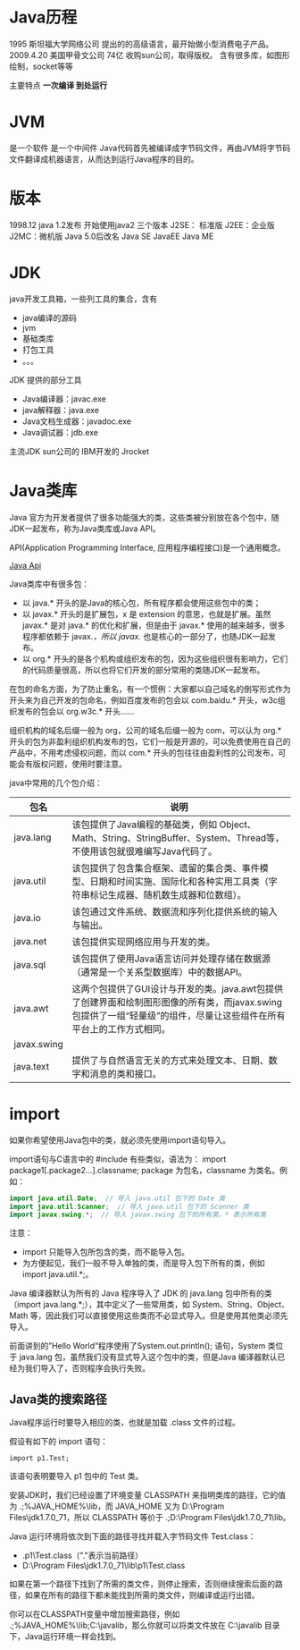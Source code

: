 # Java历程
1995  斯坦福大学网络公司 提出的的高级语言，最开始做小型消费电子产品。
2009.4.20 美国甲骨文公司 74亿 收购sun公司，取得版权。
含有很多库，如图形绘制，socket等等

主要特点
**一次编译  到处运行**

# JVM
是一个软件
是一个中间件
Java代码首先被编译成字节码文件，再由JVM将字节码文件翻译成机器语言，从而达到运行Java程序的目的。

# 版本
1998.12 java 1.2发布  开始使用java2
三个版本
J2SE： 标准版
J2EE：企业版
J2MC：微机版
Java 5.0后改名
Java SE    JavaEE   Java ME

# JDK 
java开发工具箱，一些列工具的集合，含有
- java编译的源码
- jvm
- 基础类库
- 打包工具
- 。。。


JDK 提供的部分工具
- Java编译器：javac.exe
- java解释器：java.exe
- Java文档生成器：javadoc.exe
- Java调试器：jdb.exe

主流JDK   sun公司的
IBM开发的  Jrocket



# Java类库
Java 官方为开发者提供了很多功能强大的类，这些类被分别放在各个包中，随JDK一起发布，称为Java类库或Java API。

API(Application Programming Interface, 应用程序编程接口)是一个通用概念。

[Java Api](https://www.oracle.com/technetwork/java/api/index.html)

Java类库中有很多包：

- 以 java.* 开头的是Java的核心包，所有程序都会使用这些包中的类；
- 以 javax.* 开头的是扩展包，x 是 extension 的意思，也就是扩展。虽然 javax.* 是对 java.* 的优化和扩展，但是由于 javax.* 使用的越来越多，很多程序都依赖于 javax.*，所以 javax.* 也是核心的一部分了，也随JDK一起发布。
- 以 org.* 开头的是各个机构或组织发布的包，因为这些组织很有影响力，它们的代码质量很高，所以也将它们开发的部分常用的类随JDK一起发布。

在包的命名方面，为了防止重名，有一个惯例：大家都以自己域名的倒写形式作为开头来为自己开发的包命名，例如百度发布的包会以 com.baidu.* 开头，w3c组织发布的包会以 org.w3c.* 开头……

组织机构的域名后缀一般为 org，公司的域名后缀一般为 com，可以认为 org.* 开头的包为非盈利组织机构发布的包，它们一般是开源的，可以免费使用在自己的产品中，不用考虑侵权问题，而以 com.* 开头的包往往由盈利性的公司发布，可能会有版权问题，使用时要注意。

java中常用的几个包介绍：

| 包名        | 说明                                                         |
| ----------- | ------------------------------------------------------------ |
| java.lang   | 该包提供了Java编程的基础类，例如 Object、Math、String、StringBuffer、System、Thread等，不使用该包就很难编写Java代码了。 |
| java.util   | 该包提供了包含集合框架、遗留的集合类、事件模型、日期和时间实施、国际化和各种实用工具类（字符串标记生成器、随机数生成器和位数组）。 |
| java.io     | 该包通过文件系统、数据流和序列化提供系统的输入与输出。       |
| java.net    | 该包提供实现网络应用与开发的类。                             |
| java.sql    | 该包提供了使用Java语言访问并处理存储在数据源（通常是一个关系型数据库）中的数据API。 |
| java.awt    | 这两个包提供了GUI设计与开发的类。java.awt包提供了创建界面和绘制图形图像的所有类，而javax.swing包提供了一组“轻量级”的组件，尽量让这些组件在所有平台上的工作方式相同。 |
| javax.swing |                                                              |
| java.text   | 提供了与自然语言无关的方式来处理文本、日期、数字和消息的类和接口。 |


# import

如果你希望使用Java包中的类，就必须先使用import语句导入。

import语句与C语言中的 #include 有些类似，语法为：
  import package1[.package2…].classname;
package 为包名，classname 为类名。例如：

```java
import java.util.Date;  // 导入 java.util 包下的 Date 类
import java.util.Scanner;  // 导入 java.util 包下的 Scanner 类
import javax.swing.*;  // 导入 javax.swing 包下的所有类，* 表示所有类
```

注意：

- import 只能导入包所包含的类，而不能导入包。
- 为方便起见，我们一般不导入单独的类，而是导入包下所有的类，例如 import java.util.*;。


Java 编译器默认为所有的 Java 程序导入了 JDK 的 java.lang 包中所有的类（import java.lang.*;），其中定义了一些常用类，如 System、String、Object、Math 等，因此我们可以直接使用这些类而不必显式导入。但是使用其他类必须先导入。

前面讲到的”Hello World“程序使用了System.out.println(); 语句，System 类位于 java.lang 包，虽然我们没有显式导入这个包中的类，但是Java 编译器默认已经为我们导入了，否则程序会执行失败。

## Java类的搜索路径

Java程序运行时要导入相应的类，也就是加载 .class 文件的过程。

假设有如下的 import 语句：

```
import p1.Test;
```

该语句表明要导入 p1 包中的 Test 类。

安装JDK时，我们已经设置了环境变量 CLASSPATH 来指明类库的路径，它的值为 .;%JAVA_HOME%\lib，而 JAVA_HOME 又为 D:\Program Files\jdk1.7.0_71，所以 CLASSPATH 等价于 .;D:\Program Files\jdk1.7.0_71\lib。

Java 运行环境将依次到下面的路径寻找并载入字节码文件 Test.class：

- .p1\Test.class（"."表示当前路径）
- D:\Program Files\jdk1.7.0_71\lib\p1\Test.class


如果在第一个路径下找到了所需的类文件，则停止搜索，否则继续搜索后面的路径，如果在所有的路径下都未能找到所需的类文件，则编译或运行出错。

你可以在CLASSPATH变量中增加搜索路径，例如 .;%JAVA_HOME%\lib;C:\javalib，那么你就可以将类文件放在 C:\javalib 目录下，Java运行环境一样会找到。